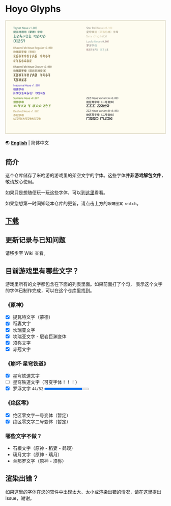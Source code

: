 # Hoyo Glyphs

![字体样本的图片](specimen.png)

🌏 **[English](README_en.md)** | 简体中文

## 简介

这个仓库储存了米哈游的游戏里的架空文字的字体。这些字体**并非游戏解包文件**，敬请放心使用。

如果只是想随便玩一玩这些字体，可以到[这里](https://speedyorc-c.github.io/Hoyo-Glyphs/demo/index.html)看看。

如果您想第一时间知晓本仓库的更新，请点击上方的`眼睛图案 watch`。

## [下载](download.md)

## 更新记录与已知问题

请移步至 Wiki 查看。

## 目前游戏里有哪些文字？

游戏里所有的文字都包含在下面的列表里面。如果前面打了个勾，
表示这个文字的字体已制作完成，可以在这个仓库里找到。

### 《原神》

- [X] 提瓦特文字（蒙德）
- [X] 稻妻文字
- [X] 坎瑞亚文字
- [X] 坎瑞亚文字 - 层岩巨渊变体
- [X] 须弥文字
- [X] 赤冠文字

### 《崩坏·星穹铁道》

- [X] 星穹铁道文字
- [ ] 星穹铁道文字（可变字体！！！）
- [X] 罗浮文字 `44/52` <progress max="52" value="44"></progress>

### 《绝区零》

- [X] 绝区零文字一号变体（暂定）
- [X] 绝区零文字二号变体（暂定）

### 哪些文字不做？

- 石根文字（原神 - 稻妻 - 鹤观）
- 璃月文字（原神 - 璃月）
- 兰那罗文字（原神 - 须弥）

## 渲染出错？

如果这里的字体在您的软件中出现太大、太小或渲染出错的情况，请在[这里](https://github.com/SpeedyOrc-C/Hoyo-Glyphs/issues)提出 Issue，谢谢。
